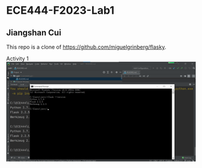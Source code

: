 # ECE444-F2023-Lab1

## Jiangshan Cui

This repo is a clone of https://github.com/miguelgrinberg/flasky.

Activity 1
![](screenshots/assignment1.png)

